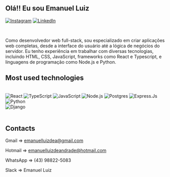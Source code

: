## Olá!! Eu sou Emanuel Luiz

[![Instagram](https://img.shields.io/badge/Instagram-%23E4405F.svg?style=for-the-badge&logo=Instagram&logoColor=white)](https://instagram.com/emanuel_luiz01)
[![LinkedIn](https://img.shields.io/badge/linkedin-%230077B5.svg?style=for-the-badge&logo=linkedin&logoColor=white)](https://www.linkedin.com/in/emanuelluiz/)

<br/>

Como desenvolvedor web full-stack, sou especializado em criar aplicações web completas, desde a interface do usuário até a lógica de negócios do servidor. Eu tenho experiência em trabalhar com diversas tecnologias, incluindo HTML, CSS, JavaScript, frameworks como React e Typescript, e linguagens de programação como Node.js e Python.

## Most used technologies

<div style="display: inline_block"><br/>
  <img align="center" alt="React" src="https://img.shields.io/badge/react-%2320232a.svg?style=for-the-badge&logo=react&logoColor=%2361DAFB"/>
  <img align="center" alt="TypeScript" src="https://img.shields.io/badge/typescript-%23007ACC.svg?style=for-the-badge&logo=typescript&logoColor=white"/>
  <img align="center" alt="JavaScript" src="https://img.shields.io/badge/javascript-%23323330.svg?style=for-the-badge&logo=javascript&logoColor=%23F7DF1E"/>
  <img align="center" alt="Node.js" src="https://img.shields.io/badge/node.js-6DA55F?style=for-the-badge&logo=node.js&logoColor=white"/>
  <img align="center" alt="Postgres" src="https://img.shields.io/badge/postgres-%23316192.svg?style=for-the-badge&logo=postgresql&logoColor=white"/>
  <img align="center" alt="Express.Js" src="https://img.shields.io/badge/Express.js-404D59?style=for-the-badge"/>
  <img align="center" alt="Python" src="https://img.shields.io/badge/Python-14354C?style=for-the-badge&logo=python&logoColor=white"/> 
  
  <br/>
  
  <img align="center" alt="Django" src="https://img.shields.io/badge/Django-092E20?style=for-the-badge&logo=django&logoColor=white"/>
<div/>
  
  
<br/>
  
 
 
 ## Contacts
 Gmail => emanuelluizdea@gmail.com 
  
 Hotmail => emanuelluizdeandrade@hotmail.com
  
 WhatsApp => (43) 98822-5083
  
 Slack => Emanuel Luiz 
 
 
  

